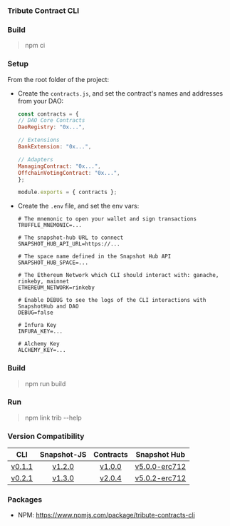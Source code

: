 ### Tribute Contract CLI

### Build

> npm ci

### Setup

From the root folder of the project:

- Create the `contracts.js`, and set the contract's names and addresses from your DAO:
    ```javascript
    const contracts = {
    // DAO Core Contracts
    DaoRegistry: "0x...",

    // Extensions
    BankExtension: "0x...",

    // Adapters
    ManagingContract: "0x...",
    OffchainVotingContract: "0x...",
    };

    module.exports = { contracts };
    ```
- Create the `.env` file, and set the env vars:
    ```
    # The mnemonic to open your wallet and sign transactions
    TRUFFLE_MNEMONIC=...

    # The snapshot-hub URL to connect
    SNAPSHOT_HUB_API_URL=https://...

    # The space name defined in the Snapshot Hub API
    SNAPSHOT_HUB_SPACE=...

    # The Ethereum Network which CLI should interact with: ganache, rinkeby, mainnet
    ETHEREUM_NETWORK=rinkeby

    # Enable DEBUG to see the logs of the CLI interactions with SnapshotHub and DAO
    DEBUG=false

    # Infura Key
    INFURA_KEY=...

    # Alchemy Key
    ALCHEMY_KEY=...
    ```

### Build

> npm run build


### Run

> npm link
> trib --help

### Version Compatibility

|    CLI   | Snapshot-JS | Contracts  |  Snapshot Hub |
|:--------:|:-----------:|:----------:|:------------:|
 [v0.1.1](https://github.com/openlawteam/tribute-contracts-cli/releases/tag/v0.1.1)   | [v1.2.0](https://github.com/openlawteam/snapshot-js-erc712/releases/tag/v1.2.0)      | [v1.0.0](https://github.com/openlawteam/tribute-contracts/releases/tag/v1.0.0)     | [v5.0.0-erc712](https://github.com/openlawteam/snapshot-hub/releases/tag/v5.0.0-erc712)       |
 [v0.2.1](https://github.com/openlawteam/tribute-contracts-cli/releases/tag/v0.2.1)   | [v1.3.0](https://github.com/openlawteam/snapshot-js-erc712/releases/tag/v1.3.0)      | [v2.0.4](https://github.com/openlawteam/tribute-contracts/releases/tag/v2.0.4)     | [v5.0.2-erc712](https://github.com/openlawteam/snapshot-hub/releases/tag/v5.0.2-erc712)      |


### Packages

- NPM: https://www.npmjs.com/package/tribute-contracts-cli
